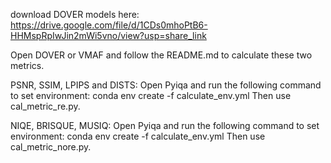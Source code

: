 download DOVER models here:
    https://drive.google.com/file/d/1CDs0mhoPtB6-HHMspRpIwJin2mWi5vno/view?usp=share_link

Open DOVER or VMAF and follow the README.md to calculate these two metrics.

PSNR, SSIM, LPIPS and DISTS:
    Open Pyiqa and run the following command to set environment:
        conda env create -f calculate_env.yml
    Then use cal_metric_re.py.

NIQE, BRISQUE, MUSIQ:
    Open Pyiqa and run the following command to set environment:
        conda env create -f calculate_env.yml
    Then use cal_metric_nore.py.